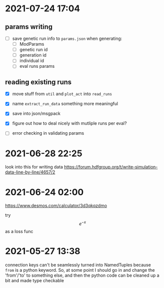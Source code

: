 # 2021-07-24 17:04
## params writing
 - [ ] save genetic run info to `params.json` when generating:
   - [ ] ModParams
   - [ ] genetic run id
   - [ ] generation id
   - [ ] individual id
   - [ ] eval runs params
## reading existing runs
 - [x] move stuff from `util` and `plot_act` into `read_runs`
 - [x] name `extract_run_data` something more meaningful
 - [x] save into json/msgpack
 - [x] figure out how to deal nicely with mutliple runs per eval?
 - [ ] error checking in validating params





# 2021-06-28 22:25
look into this for writing data
https://forum.hdfgroup.org/t/write-simulation-data-line-by-line/4657/2

# 2021-06-24 02:00
https://www.desmos.com/calculator/3d3qkqzdmo

try $$e^{-x}$$ as a loss func

 
# 2021-05-27 13:38
connection keys can't be seamlessly turned into NamedTuples because `from` is a python keyword. So, at some point I should go in and change the 'from'/'to' to something else, and then the python code can be cleaned up a bit and made type checkable